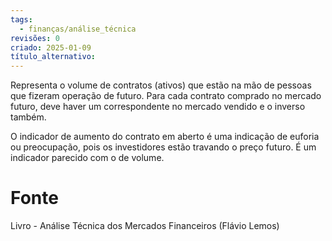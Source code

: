 ```yaml
---
tags:
  - finanças/análise_técnica
revisões: 0
criado: 2025-01-09
título_alternativo:
---
```

Representa o volume de contratos (ativos) que estão na mão de pessoas que fizeram operação de futuro. Para cada contrato comprado no mercado futuro, deve haver um correspondente no mercado vendido e o inverso também.

O indicador de aumento do contrato em aberto é uma indicação de euforia ou preocupação, pois os investidores estão travando o preço futuro. É um indicador parecido com o de volume. 
# Fonte
Livro - Análise Técnica dos Mercados Financeiros (Flávio Lemos)